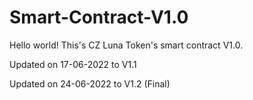 # Smart-Contract-V1.0
Hello world! 
This's CZ Luna Token's smart contract V1.0. 

Updated on 17-06-2022 to V1.1

Updated on 24-06-2022 to V1.2 (Final)
